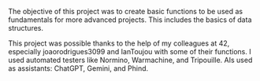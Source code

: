 The objective of this project was to create basic functions to be used as fundamentals for more advanced projects. This includes the basics of data structures.

This project was possible thanks to the help of my colleagues at 42, especially joaorodrigues3099 and IanToujou with some of their functions. I used automated testers like Normino, Warmachine, and Tripouille.
AIs used as assistants: ChatGPT, Gemini, and Phind.

